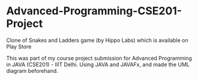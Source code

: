 # Advanced-Programming-CSE201-Project
Clone of Snakes and Ladders game (by Hippo Labs) which is available on Play Store

This was part of my course project submission for Advanced Programming in JAVA (CSE201) - IIIT Delhi.
Using JAVA and JAVAFx, and made the UML diagram beforehand.
